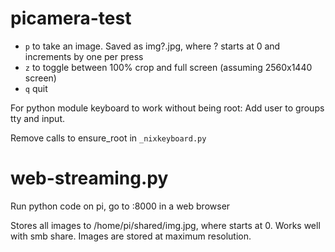 # picamera-test

- `p` to take an image. Saved as img?.jpg, where ? starts at 0 and increments by one per press
- `z` to toggle between 100% crop and full screen (assuming 2560x1440 screen)
- `q` quit

For python module keyboard to work without being root:
Add user to groups tty and input.

Remove calls to ensure_root in `_nixkeyboard.py`

# web-streaming.py

Run python code on pi, go to <pi-ip-address>:8000 in a web browser

Stores all images to /home/pi/shared/img<num>.jpg, where <num> starts at 0. Works well with smb share. Images are stored at maximum resolution.


